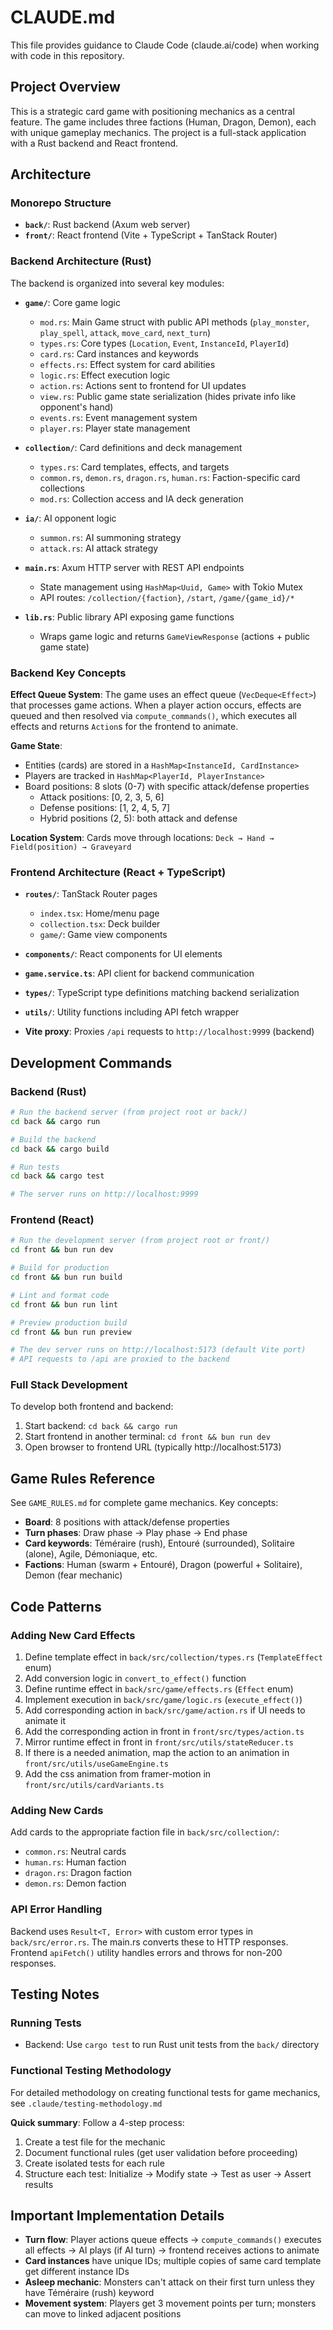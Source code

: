 # CLAUDE.md

This file provides guidance to Claude Code (claude.ai/code) when working with code in this repository.

## Project Overview

This is a strategic card game with positioning mechanics as a central feature. The game includes three factions (Human, Dragon, Demon), each with unique gameplay mechanics. The project is a full-stack application with a Rust backend and React frontend.

## Architecture

### Monorepo Structure

- **`back/`**: Rust backend (Axum web server)
- **`front/`**: React frontend (Vite + TypeScript + TanStack Router)

### Backend Architecture (Rust)

The backend is organized into several key modules:

- **`game/`**: Core game logic
  - `mod.rs`: Main Game struct with public API methods (`play_monster`, `play_spell`, `attack`, `move_card`, `next_turn`)
  - `types.rs`: Core types (`Location`, `Event`, `InstanceId`, `PlayerId`)
  - `card.rs`: Card instances and keywords
  - `effects.rs`: Effect system for card abilities
  - `logic.rs`: Effect execution logic
  - `action.rs`: Actions sent to frontend for UI updates
  - `view.rs`: Public game state serialization (hides private info like opponent's hand)
  - `events.rs`: Event management system
  - `player.rs`: Player state management

- **`collection/`**: Card definitions and deck management
  - `types.rs`: Card templates, effects, and targets
  - `common.rs`, `demon.rs`, `dragon.rs`, `human.rs`: Faction-specific card collections
  - `mod.rs`: Collection access and IA deck generation

- **`ia/`**: AI opponent logic
  - `summon.rs`: AI summoning strategy
  - `attack.rs`: AI attack strategy

- **`main.rs`**: Axum HTTP server with REST API endpoints
  - State management using `HashMap<Uuid, Game>` with Tokio Mutex
  - API routes: `/collection/{faction}`, `/start`, `/game/{game_id}/*`

- **`lib.rs`**: Public library API exposing game functions
  - Wraps game logic and returns `GameViewResponse` (actions + public game state)

### Backend Key Concepts

**Effect Queue System**: The game uses an effect queue (`VecDeque<Effect>`) that processes game actions. When a player action occurs, effects are queued and then resolved via `compute_commands()`, which executes all effects and returns `Action`s for the frontend to animate.

**Game State**:
- Entities (cards) are stored in a `HashMap<InstanceId, CardInstance>`
- Players are tracked in `HashMap<PlayerId, PlayerInstance>`
- Board positions: 8 slots (0-7) with specific attack/defense properties
  - Attack positions: [0, 2, 3, 5, 6]
  - Defense positions: [1, 2, 4, 5, 7]
  - Hybrid positions (2, 5): both attack and defense

**Location System**: Cards move through locations: `Deck → Hand → Field(position) → Graveyard`

### Frontend Architecture (React + TypeScript)

- **`routes/`**: TanStack Router pages
  - `index.tsx`: Home/menu page
  - `collection.tsx`: Deck builder
  - `game/`: Game view components

- **`components/`**: React components for UI elements

- **`game.service.ts`**: API client for backend communication

- **`types/`**: TypeScript type definitions matching backend serialization

- **`utils/`**: Utility functions including API fetch wrapper

- **Vite proxy**: Proxies `/api` requests to `http://localhost:9999` (backend)

## Development Commands

### Backend (Rust)

```bash
# Run the backend server (from project root or back/)
cd back && cargo run

# Build the backend
cd back && cargo build

# Run tests
cd back && cargo test

# The server runs on http://localhost:9999
```

### Frontend (React)

```bash
# Run the development server (from project root or front/)
cd front && bun run dev

# Build for production
cd front && bun run build

# Lint and format code
cd front && bun run lint

# Preview production build
cd front && bun run preview

# The dev server runs on http://localhost:5173 (default Vite port)
# API requests to /api are proxied to the backend
```

### Full Stack Development

To develop both frontend and backend:
1. Start backend: `cd back && cargo run`
2. Start frontend in another terminal: `cd front && bun run dev`
3. Open browser to frontend URL (typically http://localhost:5173)

## Game Rules Reference

See `GAME_RULES.md` for complete game mechanics. Key concepts:

- **Board**: 8 positions with attack/defense properties
- **Turn phases**: Draw phase → Play phase → End phase
- **Card keywords**: Téméraire (rush), Entouré (surrounded), Solitaire (alone), Agile, Démoniaque, etc.
- **Factions**: Human (swarm + Entouré), Dragon (powerful + Solitaire), Demon (fear mechanic)

## Code Patterns

### Adding New Card Effects

1. Define template effect in `back/src/collection/types.rs` (`TemplateEffect` enum)
2. Add conversion logic in `convert_to_effect()` function
3. Define runtime effect in `back/src/game/effects.rs` (`Effect` enum)
4. Implement execution in `back/src/game/logic.rs` (`execute_effect()`)
5. Add corresponding action in `back/src/game/action.rs` if UI needs to animate it
6. Add the corresponding action in front in `front/src/types/action.ts`
7. Mirror runtime effect in front in `front/src/utils/stateReducer.ts`
8. If there is a needed animation, map the action to an animation in `front/src/utils/useGameEngine.ts`
9. Add the css animation from framer-motion in `front/src/utils/cardVariants.ts`

### Adding New Cards

Add cards to the appropriate faction file in `back/src/collection/`:
- `common.rs`: Neutral cards
- `human.rs`: Human faction
- `dragon.rs`: Dragon faction
- `demon.rs`: Demon faction

### API Error Handling

Backend uses `Result<T, Error>` with custom error types in `back/src/error.rs`. The main.rs converts these to HTTP responses. Frontend `apiFetch()` utility handles errors and throws for non-200 responses.

## Testing Notes

### Running Tests

- Backend: Use `cargo test` to run Rust unit tests from the `back/` directory

### Functional Testing Methodology

For detailed methodology on creating functional tests for game mechanics, see `.claude/testing-methodology.md`

**Quick summary**: Follow a 4-step process:
1. Create a test file for the mechanic
2. Document functional rules (get user validation before proceeding)
3. Create isolated tests for each rule
4. Structure each test: Initialize → Modify state → Test as user → Assert results

## Important Implementation Details

- **Turn flow**: Player actions queue effects → `compute_commands()` executes all effects → AI plays (if AI turn) → frontend receives actions to animate
- **Card instances** have unique IDs; multiple copies of same card template get different instance IDs
- **Asleep mechanic**: Monsters can't attack on their first turn unless they have Téméraire (rush) keyword
- **Movement system**: Players get 3 movement points per turn; monsters can move to linked adjacent positions
